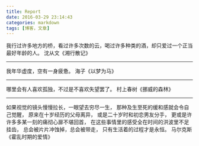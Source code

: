```yaml
---
title: Report
date: 2016-03-29 23:14:43
categories: markdown
tags: [博客，文章] 
---
```


我行过许多地方的桥，看过许多次数的云，喝过许多种类的酒，却只爱过一个正当最好年龄的人。
沈从文《湘行散记》

----

我年华虚度，空有一身疲惫。
海子《以梦为马》

----

哪里会有人喜欢孤独，不过是不喜欢失望罢了。
村上春树《挪威的森林》

----

如果视觉的镜头慢慢拉长，一眼望去穷尽一生，
那种及生至死的缓和感就会令自己觉醒，
原来在十岁经历的父母离异，
或是二十岁时和初恋男友分手，
更或是许许多多某一刻的痛彻心扉不堪回首，
在这些事情里的感受全在时间的洪波里不足挂齿，
总会被片片冲蚀掉，总会被带走，
只有生活着的过程才是永恒。
马尔克斯《霍乱时期的爱情》

